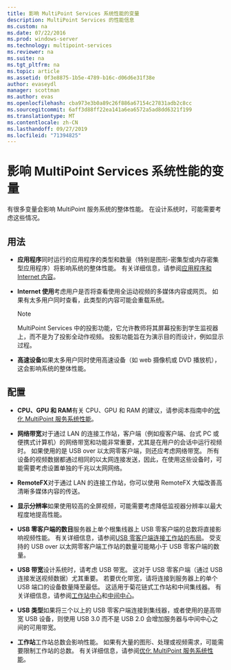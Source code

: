 ```yaml
---
title: 影响 MultiPoint Services 系统性能的变量
description: MultiPoint Services 的性能信息
ms.custom: na
ms.date: 07/22/2016
ms.prod: windows-server
ms.technology: multipoint-services
ms.reviewer: na
ms.suite: na
ms.tgt_pltfrm: na
ms.topic: article
ms.assetid: 0f3e8875-1b5e-4789-b16c-d06d6e31f38e
author: evaseydl
manager: scottman
ms.author: evas
ms.openlocfilehash: cba973e3b0a89c26f886a67154c27831adb2c8cc
ms.sourcegitcommit: 6aff3d88ff22ea141a6ea6572a5ad8dd6321f199
ms.translationtype: MT
ms.contentlocale: zh-CN
ms.lasthandoff: 09/27/2019
ms.locfileid: "71394825"
---
```

# <a name="variables-affecting-multipoint-services-system-performance"></a>影响 MultiPoint Services 系统性能的变量
有很多变量会影响 MultiPoint 服务系统的整体性能。 在设计系统时，可能需要考虑这些情况。  
  
## <a name="usage"></a>用法  
  
-   **应用程序**同时运行的应用程序的类型和数量（特别是图形\-密集型或内存密集型应用程序）将影响系统的整体性能。 有关详细信息，请参阅[应用程序和 Internet 内容](hardware-and-performance-recommendations.md#applications-and-internet-content)。  
  
-   **Internet 使用**考虑用户是否将查看使用全运动视频的多媒体内容或网页。 如果有太多用户同时查看，此类型的内容可能会重载系统。  
  
    > [!NOTE]  
    > MultiPoint Services 中的投影功能，它允许教师将其屏幕投影到学生监视器上，而不是为了投影全动作视频。 投影功能旨在为演示目的而设计，例如显示过程。  
  
-   **高速设备**如果太多用户同时使用高速设备（如 web 摄像机或 DVD 播放机），这会影响系统的整体性能。  
  
## <a name="configuration"></a>配置  
  
-   **CPU、GPU 和 RAM**有关 CPU、GPU 和 RAM 的建议，请参阅本指南中的[优化 MultiPoint 服务系统性能](hardware-and-performance-recommendations.md#optimize-multipoint-services-system-performance)。  
-   **网络带宽**对于通过 LAN 的连接工作站，客户端（例如瘦客户端、台式 PC 或便携式计算机）的网络带宽和功能非常重要，尤其是在用户的会话中运行视频时。 如果使用的是 USB over 以太网零客户端，则还应考虑网络带宽。 所有设备的视频数据都通过相同的以太网连接发送，因此，在使用这些设备时，可能需要考虑设置单独的千兆以太网网络。  
-   **RemoteFX**对于通过 LAN 的连接工作站，你可以使用 RemoteFX 大幅改善高清晰多媒体内容的传送。  
-   **显示分辨率**如果使用较高的全屏视频，可能需要考虑降低监视器分辨率以最大程度地提高性能。  
-   **USB 零客户端的数目**服务器上单个根集线器上 USB 零客户端的总数将直接影响视频性能。 有关详细信息，请参阅[USB 零客户端连接工作站的布局](MultiPoint-services-Site-Planning.md#layout-for-usb-zero-client-connected-stations)。 受支持的 USB over 以太网零客户端工作站的数量可能略小于 USB 零客户端的数量。  
-   **USB 带宽**设计系统时，请考虑 USB 带宽。  这对于 USB 零客户端（通过 USB 连接发送视频数据）尤其重要。 若要优化带宽，请将连接到服务器上的单个 USB 端口的设备数量降至最低。 这适用于菊花链式工作站和中间集线器。 有关详细信息，请参阅[工作站中心](MultiPoint-services-Site-Planning.md#station-hubs)和[中间中心](MultiPoint-services-Site-Planning.md#intermediate-hubs)。  
  
-   **USB 类型**如果将三个以上的 USB 零客户端连接到集线器，或者使用的是高带宽 USB 设备，则使用 USB 3.0 而不是 USB 2.0 会增加服务器与中间中心之间的可用带宽。  
  
-   **工作站**工作站总数会影响性能。 如果有大量的图形、处理或视频需求，可能需要限制工作站的总数。 有关详细信息，请参阅[优化 MultiPoint 服务系统性能](hardware-and-performance-recommendations.md#optimize-multipoint-services-system-performance)。